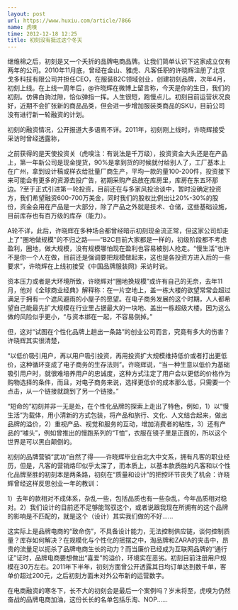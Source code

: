 ```yaml
---
layout: post
url: https://www.huxiu.com/article/7866
name: 虎嗅
time: 2012-12-18 12:25
title: 初刻没有挺过这个冬天
---
```

继维棉之后，初刻是又一个夭折的品牌电商品牌。让我们简单认识下这家成立仅有两年的公司。2010年11月底，曾经在金山、雅虎、凡客任职的许晓辉注册了北京戈多科技有限公司并担任CEO，在服装B2C领域创业，创建初刻品牌，次年4月，初刻上线。在上线一周年后，@许晓辉在微博上留言称，今天是你的生日，我们的初刻。仿佛白驹过隙，恰似弹指一挥。人生很短，跑慢点儿。初刻目前运营状况良好，近期不会扩张新的商品品类，但会进一步增加服装类商品的SKU，目前公司没有进行新一轮融资的计划。

初刻的融资情况，公开报道大多语焉不详。2011年，初刻刚上线时，许晓辉接受采访时曾经透露称，

之前获得的是天使投资关（虎嗅注：有说法是千万级），投资资金大头还是在产品上，第一年新公司是现金提货，90%是拿到货的时候就付给别人了，工厂基本上在广州，拿到设计稿或样衣给批量厂商生产，平均一款的量100-200件，投资接下来可能会有更多的资源去投广告，初期采购产品放在库房里，库房在东五环那边。?至于正式引进第一轮投资，目前还在与多家风投洽谈中，暂时没确定投资方，我们希望融资600-700万美金，同时我们的股权比例出让20%-30%的股份，资金会用在产品是一大部分，除了产品之外就是技术、仓储，这些基础设施，目前库存也有百万级的库存（能力）。

A轮不详，此后，许晓辉在多种场合都曾经暗示初刻现金流正常，但这家公司却走上了"圈地做规模"的不归之路——“B2C目前大家都是一样的，初级阶段都不考虑盈利，圈地，做大规模，没有规模哪怕现在盈利也容易被别人抢走。“慢生活”也许不是你一个人在做，目前还是强调要把规模做起来，这也是各投资方进入后的一些要求”，许晓辉在上线初接受《中国品牌服装网》采访时说。

资本压力或者是大环境所致，许晓辉对“圈地换规模”或许有自己的无奈，去年11月，他对《全球商业经典》解释称：在一片空地上，盖一栋大楼的欲望常常会超过满足于拥有一个遮风避雨的小屋子的愿望。在电子商务发展的这个时期，人人都希望自己能最先扩大规模在行业里占据最大的一块地、盖出一栋超级大楼。因为这么做的风险似乎更小，“与资本绑在一起，不容易倒掉。”

但，这对“试图在个性化品牌上趟出一条路”的创业公司而言，究竟有多大的伤害？许晓辉其实很清楚，

“以低价吸引用户，再以用户吸引投资，再用投资扩大规模维持低价或者打出更低价，这种循环变成了电子商务的生存法则”。许晓辉说，“当一种生意以低价为基础吸引用户时，就很难培养用户的忠诚度，这种方式注定了用户会以更低的价格作为购物选择的条件，而且，对电子商务来说，选择更低价的成本那么低，只需要一个点击，从一个链接就跳到了另一个链接。”

“短命的”初刻并非一无是处，在个性化品牌的探索上走出了特色，例如，1）以“慢生活”为载体，用小清新的方式包装，将产品和旅行、文化、人文结合起来，做出品牌的溢价，2）重视产品、视觉和服务的互动，增加消费者的粘性，3）还有产品的“噱头”，例如曾推出的慢跑系列的“T恤”，衣服在镜子里是正面的，所以这个世界是可以黑白颠倒的。

初刻的品牌营销“武功”自然了得——许晓辉毕业自北大中文系，拥有凡客的职业经历，但是，凡客的营销烙印似乎太深了，而本质上，以基本款质胜的凡客和以个性化品牌至胜的初刻本是两条路，初刻在“质量和设计”的把控环节丧失了机会：许晓辉曾经这样反思创业一年的教训：

1）去年的款相对不成体系，杂乱一些，包括品质也有一些杂乱，今年品质相对稳对。2）我们设计的目前还不足够能驾驭这个，或者说跟我现在所拥有的这个品牌的影响是不匹配的，就是这个（设计）其实我们做的不好......

这实际上是品牌电商的“致命伤”，不具备设计能力，无法控制供应链，谈何控制质量？库存如何解决？在规模化与个性化的摇摆之中，淘品牌和ZARA的夹击中，昂贵的流量足以扼杀了品牌电商生长的动力？而当廉价已经成为互联网品牌的“通行证”证时，品牌电商要想做出“喜爱”的溢价，环境实在恶劣。初刻目前注册用户规模在30万左右。2011年下半年，初刻方面曾公开透露其日均订单达到数千单，客单价超过200元，之后初刻方面未对外公布新的运营数字。

在电商融资的寒冬下，长不大的初刻会是最后一个案例吗？岁末将至，虎嗅为仍然奋战的品牌电商加油，这份长长的名单包括乐淘、NOP......


